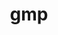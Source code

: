 ---
title: "gmp"
layout: cache
categories: [package, develop-2023-06-04]
meta: {"versions": ["6.2.1"], "compilers": ["gcc@=11.1.0", "gcc@=11.3.0", "gcc@=12.3.0", "gcc@=7.3.1", "gcc@=7.5.0", "oneapi@=2023.0.0"], "oss": ["amzn2", "ubuntu18.04", "ubuntu20.04", "ubuntu22.04"], "platforms": ["linux"], "targets": ["aarch64", "icelake", "neoverse_n1", "neoverse_v1", "ppc64le", "x86_64", "x86_64_v3"], "stacks": ["aws-ahug", "aws-ahug-aarch64", "aws-isc", "aws-isc-aarch64", "aws-pcluster-icelake", "aws-pcluster-neoverse_n1", "aws-pcluster-neoverse_v1", "aws-pcluster-skylake", "data-vis-sdk", "e4s", "e4s-oneapi", "e4s-power", "radiuss", "root", "tutorial"], "num_specs": 12, "num_specs_by_stack": {"root": 12, "aws-ahug-aarch64": 2, "aws-isc-aarch64": 2, "aws-pcluster-neoverse_n1": 2, "aws-pcluster-neoverse_v1": 2, "aws-pcluster-skylake": 2, "aws-pcluster-icelake": 2, "aws-isc": 1, "aws-ahug": 1, "radiuss": 1, "e4s-power": 1, "e4s-oneapi": 1, "data-vis-sdk": 1, "e4s": 1, "tutorial": 1}}
spec_details: [{"hash": "f664inrp3pvouniihbfucxmbzc2wjmof", "compiler": "gcc@=7.3.1", "versions": ["6.2.1"], "os": "amzn2", "platform": "linux", "target": "aarch64", "variants": ["build_system=autotools", "+cxx", "libs=shared,static", "patches=69ad2e2"], "stacks": ["root", "aws-ahug-aarch64", "aws-isc-aarch64"], "size": "-", "tarball": "https://binaries.spack.io/develop-2023-06-04/build_cache/linux-amzn2-aarch64/gcc-7.3.1/gmp-6.2.1/linux-amzn2-aarch64-gcc-7.3.1-gmp-6.2.1-f664inrp3pvouniihbfucxmbzc2wjmof.spack"}, {"hash": "36defkzvxszss2c2dmcp3dzrvt2go6zb", "compiler": "gcc@=7.3.1", "versions": ["6.2.1"], "os": "amzn2", "platform": "linux", "target": "aarch64", "variants": ["build_system=autotools", "+cxx", "libs=shared,static", "patches=69ad2e2"], "stacks": ["root", "aws-pcluster-neoverse_n1", "aws-pcluster-neoverse_v1"], "size": "-", "tarball": "https://binaries.spack.io/develop-2023-06-04/build_cache/linux-amzn2-aarch64/gcc-7.3.1/gmp-6.2.1/linux-amzn2-aarch64-gcc-7.3.1-gmp-6.2.1-36defkzvxszss2c2dmcp3dzrvt2go6zb.spack"}, {"hash": "xs34nhopojovo2subzq6bhjkvf6xysgr", "compiler": "gcc@=12.3.0", "versions": ["6.2.1"], "os": "amzn2", "platform": "linux", "target": "icelake", "variants": ["build_system=autotools", "+cxx", "libs=shared,static", "patches=69ad2e2"], "stacks": ["root", "aws-pcluster-skylake", "aws-pcluster-icelake"], "size": "-", "tarball": "https://binaries.spack.io/develop-2023-06-04/build_cache/linux-amzn2-icelake/gcc-12.3.0/gmp-6.2.1/linux-amzn2-icelake-gcc-12.3.0-gmp-6.2.1-xs34nhopojovo2subzq6bhjkvf6xysgr.spack"}, {"hash": "mjsjpk2ewazx2wabhtags7nlfajhh6p2", "compiler": "gcc@=7.3.1", "versions": ["6.2.1"], "os": "amzn2", "platform": "linux", "target": "neoverse_n1", "variants": ["build_system=autotools", "+cxx", "libs=shared,static", "patches=69ad2e2"], "stacks": ["root", "aws-ahug-aarch64", "aws-isc-aarch64"], "size": "-", "tarball": "https://binaries.spack.io/develop-2023-06-04/build_cache/linux-amzn2-neoverse_n1/gcc-7.3.1/gmp-6.2.1/linux-amzn2-neoverse_n1-gcc-7.3.1-gmp-6.2.1-mjsjpk2ewazx2wabhtags7nlfajhh6p2.spack"}, {"hash": "detxupaxrtnio6fm6jdrmxemeo7sdgfn", "compiler": "gcc@=12.3.0", "versions": ["6.2.1"], "os": "amzn2", "platform": "linux", "target": "neoverse_v1", "variants": ["build_system=autotools", "+cxx", "libs=shared,static", "patches=69ad2e2"], "stacks": ["root", "aws-pcluster-neoverse_n1", "aws-pcluster-neoverse_v1"], "size": "-", "tarball": "https://binaries.spack.io/develop-2023-06-04/build_cache/linux-amzn2-neoverse_v1/gcc-12.3.0/gmp-6.2.1/linux-amzn2-neoverse_v1-gcc-12.3.0-gmp-6.2.1-detxupaxrtnio6fm6jdrmxemeo7sdgfn.spack"}, {"hash": "46yro4goez2tcvgvds7gurqkrxqqzhsh", "compiler": "gcc@=7.3.1", "versions": ["6.2.1"], "os": "amzn2", "platform": "linux", "target": "x86_64_v3", "variants": ["build_system=autotools", "+cxx", "libs=shared,static", "patches=69ad2e2"], "stacks": ["root", "aws-isc", "aws-ahug"], "size": "-", "tarball": "https://binaries.spack.io/develop-2023-06-04/build_cache/linux-amzn2-x86_64_v3/gcc-7.3.1/gmp-6.2.1/linux-amzn2-x86_64_v3-gcc-7.3.1-gmp-6.2.1-46yro4goez2tcvgvds7gurqkrxqqzhsh.spack"}, {"hash": "mp3j6nwswojgvhyecb7axbxctwfckldj", "compiler": "gcc@=7.3.1", "versions": ["6.2.1"], "os": "amzn2", "platform": "linux", "target": "x86_64_v3", "variants": ["build_system=autotools", "+cxx", "libs=shared,static", "patches=69ad2e2"], "stacks": ["root", "aws-pcluster-skylake", "aws-pcluster-icelake"], "size": "-", "tarball": "https://binaries.spack.io/develop-2023-06-04/build_cache/linux-amzn2-x86_64_v3/gcc-7.3.1/gmp-6.2.1/linux-amzn2-x86_64_v3-gcc-7.3.1-gmp-6.2.1-mp3j6nwswojgvhyecb7axbxctwfckldj.spack"}, {"hash": "gnl7kk47uoak3is24pohzbjbrsb3wnwf", "compiler": "gcc@=7.5.0", "versions": ["6.2.1"], "os": "ubuntu18.04", "platform": "linux", "target": "x86_64_v3", "variants": ["build_system=autotools", "+cxx", "libs=shared,static", "patches=69ad2e2"], "stacks": ["radiuss", "root"], "size": "-", "tarball": "https://binaries.spack.io/develop-2023-06-04/build_cache/linux-ubuntu18.04-x86_64_v3/gcc-7.5.0/gmp-6.2.1/linux-ubuntu18.04-x86_64_v3-gcc-7.5.0-gmp-6.2.1-gnl7kk47uoak3is24pohzbjbrsb3wnwf.spack"}, {"hash": "e35m2ugnopiqhtiltmeyjynsejv3e5ii", "compiler": "gcc@=11.1.0", "versions": ["6.2.1"], "os": "ubuntu20.04", "platform": "linux", "target": "ppc64le", "variants": ["build_system=autotools", "+cxx", "libs=shared,static", "patches=69ad2e2"], "stacks": ["e4s-power", "root"], "size": "-", "tarball": "https://binaries.spack.io/develop-2023-06-04/build_cache/linux-ubuntu20.04-ppc64le/gcc-11.1.0/gmp-6.2.1/linux-ubuntu20.04-ppc64le-gcc-11.1.0-gmp-6.2.1-e35m2ugnopiqhtiltmeyjynsejv3e5ii.spack"}, {"hash": "zbcazk4xc2isgucqoof3sycaocmr37rh", "compiler": "oneapi@=2023.0.0", "versions": ["6.2.1"], "os": "ubuntu20.04", "platform": "linux", "target": "x86_64", "variants": ["build_system=autotools", "+cxx", "libs=shared,static", "patches=69ad2e2"], "stacks": ["root", "e4s-oneapi"], "size": "-", "tarball": "https://binaries.spack.io/develop-2023-06-04/build_cache/linux-ubuntu20.04-x86_64/oneapi-2023.0.0/gmp-6.2.1/linux-ubuntu20.04-x86_64-oneapi-2023.0.0-gmp-6.2.1-zbcazk4xc2isgucqoof3sycaocmr37rh.spack"}, {"hash": "sykocjerifczktlpj2xvwz3wbwf5awzl", "compiler": "gcc@=11.1.0", "versions": ["6.2.1"], "os": "ubuntu20.04", "platform": "linux", "target": "x86_64_v3", "variants": ["build_system=autotools", "+cxx", "libs=shared,static", "patches=69ad2e2"], "stacks": ["root", "data-vis-sdk", "e4s"], "size": "-", "tarball": "https://binaries.spack.io/develop-2023-06-04/build_cache/linux-ubuntu20.04-x86_64_v3/gcc-11.1.0/gmp-6.2.1/linux-ubuntu20.04-x86_64_v3-gcc-11.1.0-gmp-6.2.1-sykocjerifczktlpj2xvwz3wbwf5awzl.spack"}, {"hash": "7kxi3rr3qduvmao43tjigamo2eqdme4q", "compiler": "gcc@=11.3.0", "versions": ["6.2.1"], "os": "ubuntu22.04", "platform": "linux", "target": "x86_64_v3", "variants": ["build_system=autotools", "+cxx", "libs=shared,static", "patches=69ad2e2"], "stacks": ["root", "tutorial"], "size": "-", "tarball": "https://binaries.spack.io/develop-2023-06-04/build_cache/linux-ubuntu22.04-x86_64_v3/gcc-11.3.0/gmp-6.2.1/linux-ubuntu22.04-x86_64_v3-gcc-11.3.0-gmp-6.2.1-7kxi3rr3qduvmao43tjigamo2eqdme4q.spack"}]
---